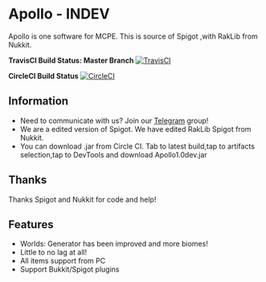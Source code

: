 # Apollo - INDEV
Apollo is one software for MCPE. This is source of Spigot ,with RakLib from Nukkit.

**TravisCI Build Status: Master Branch** [![TravisCI](https://travis-ci.org/NycuRO/Apollo.svg?branch=master)](https://travis-ci.org/NycuRO/Apollo "TravisCI Build Status")

**CircleCI Build Status** [![CircleCI](https://circleci.com/gh/NycuRO/Apollo.svg?style=svg)](https://circleci.com/gh/NycuRO/Apollo)

## Information

- Need to communicate with us? Join our [Telegram](https://telegram.me/joinchat/DNhfUAvOIgdQDiFrv9BBNg) group!
- We are a edited version of Spigot. We have edited RakLib Spigot from Nukkit.
- You can download .jar from Circle CI. Tab to latest build,tap to artifacts selection,tap to DevTools and download Apollo1.0dev.jar

## Thanks

Thanks Spigot and Nukkit for code and help!

## Features

- Worlds: Generator has been improved and more biomes!
- Little to no lag at all!
- All items support from PC
- Support Bukkit/Spigot plugins
